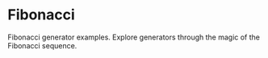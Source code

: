 # Fibonacci

Fibonacci generator examples. Explore generators through the magic of the Fibonacci sequence.
